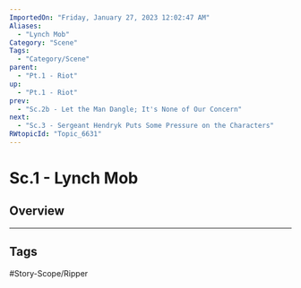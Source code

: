 ```yaml
---
ImportedOn: "Friday, January 27, 2023 12:02:47 AM"
Aliases:
  - "Lynch Mob"
Category: "Scene"
Tags:
  - "Category/Scene"
parent:
  - "Pt.1 - Riot"
up:
  - "Pt.1 - Riot"
prev:
  - "Sc.2b - Let the Man Dangle; It's None of Our Concern"
next:
  - "Sc.3 - Sergeant Hendryk Puts Some Pressure on the Characters"
RWtopicId: "Topic_6631"
---
```

# Sc.1 - Lynch Mob
## Overview

---
## Tags
#Story-Scope/Ripper

